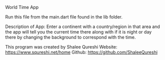 World Time App

Run this file from the main.dart file found in the lib folder.

Description of App: 
Enter a continent with a country/region in that area and the app will tell you the current time there along with if it is night or day there by changing the background to correspond with the time.

This program was created by Shalee Qureshi
Website: https://www.squreshi.net/home
Github: https://github.com/ShaleeQureshi
